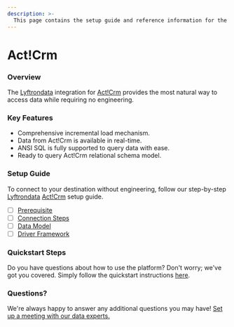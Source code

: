 ```yaml
---
description: >-
  This page contains the setup guide and reference information for the Act!Crm source connector.
---
```


# Act!Crm

### Overview

The [Lyftrondata](https://www.lyftrondata.com/) integration for [Act!Crm](None) provides the most natural way to access data while requiring no engineering.

### Key Features

* Comprehensive incremental load mechanism.
* Data from Act!Crm is available in real-time.&#x20;
* ANSI SQL is fully supported to query data with ease.
* Ready to query Act!Crm relational schema model.

### Setup Guide

To connect to your destination without engineering, follow our step-by-step [Lyftrondata](https://www.lyftrondata.com/)  [Act!Crm](None) setup guide.

* [ ] [Prerequisite](prerequisite.md)
* [ ] [Connection Steps](connection-steps.md)
* [ ] [Data Model](data-model/erd.md)
* [ ] [Driver Framework](driver-framework/)

### Quickstart Steps

Do you have questions about how to use the platform? Don't worry; we've got you covered. Simply follow the quickstart instructions [here](../README.md).

### Questions? <a href="#questions" id="questions"></a>

We're always happy to answer any additional questions you may have! [Set up a meeting with our data experts.](https://www.lyftrondata.com/book-a-meeting/)

